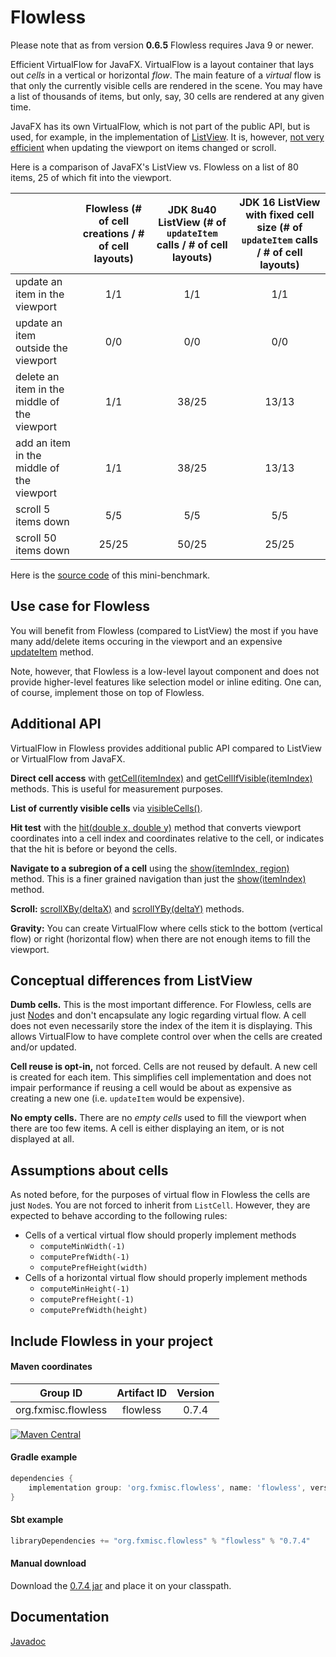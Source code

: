Flowless
========

Please note that as from version **0.6.5** Flowless requires Java 9 or newer.

Efficient VirtualFlow for JavaFX. VirtualFlow is a layout container that lays out _cells_ in a vertical or horizontal _flow_. The main feature of a _virtual_ flow is that only the currently visible cells are rendered in the scene. You may have a list of thousands of items, but only, say, 30 cells are rendered at any given time.

JavaFX has its own VirtualFlow, which is not part of the public API, but is used, for example, in the implementation of [ListView](https://openjfx.io/javadoc/23/javafx.controls/javafx/scene/control/ListView.html). It is, however, [not very efficient](https://bugs.openjdk.java.net/browse/JDK-8091726) when updating the viewport on items changed or scroll.

Here is a comparison of JavaFX's ListView vs. Flowless on a list of 80 items, 25 of which fit into the viewport.

|                                              | Flowless (# of cell creations / # of cell layouts) | JDK 8u40 ListView (# of `updateItem` calls / # of cell layouts) | JDK 16 ListView with fixed cell size (# of `updateItem` calls / # of cell layouts) |
|----------------------------------------------|:-----:|:-----:|:-----:|
| update an item in the viewport               |   1/1 | 1/1   | 1/1   |
| update an item outside the viewport          |   0/0 | 0/0   | 0/0   |
| delete an item in the middle of the viewport |   1/1 | 38/25 | 13/13 |
| add an item in the middle of the viewport    |   1/1 | 38/25 | 13/13 |
| scroll 5 items down                          |   5/5 | 5/5   | 5/5   |
| scroll 50 items down                         | 25/25 | 50/25 | 25/25 |


Here is the [source code](https://gist.github.com/Jugen/2d392fd72ebec9db3c5d2aca1f8f5eb5) of this mini-benchmark.

Use case for Flowless
---------------------

You will benefit from Flowless (compared to ListView) the most if you have many add/delete items occuring in the viewport and an expensive [updateItem](https://openjfx.io/javadoc/23/javafx.controls/javafx/scene/control/Cell.html#updateItem(T,boolean)) method.

Note, however, that Flowless is a low-level layout component and does not provide higher-level features like selection model or inline editing. One can, of course, implement those on top of Flowless.

Additional API
--------------

VirtualFlow in Flowless provides additional public API compared to ListView or VirtualFlow from JavaFX.

**Direct cell access** with [getCell(itemIndex)](https://fxmisc.github.io/flowless/javadoc/0.7.0/org/fxmisc/flowless/VirtualFlow.html#getCell-int-) and [getCellIfVisible(itemIndex)](https://fxmisc.github.io/flowless/javadoc/0.7.0/org/fxmisc/flowless/VirtualFlow.html#getCellIfVisible-int-) methods. This is useful for measurement purposes.

**List of currently visible cells** via [visibleCells()](https://fxmisc.github.io/flowless/javadoc/0.7.0/org/fxmisc/flowless/VirtualFlow.html#visibleCells--).

**Hit test** with the [hit(double x, double y)](https://fxmisc.github.io/flowless/javadoc/0.7.0/org/fxmisc/flowless/VirtualFlow.html#hit-double-double-) method that converts viewport coordinates into a cell index and coordinates relative to the cell, or indicates that the hit is before or beyond the cells.

**Navigate to a subregion of a cell** using the [show(itemIndex, region)](https://fxmisc.github.io/flowless/javadoc/0.7.0/org/fxmisc/flowless/VirtualFlow.html#show-int-javafx.geometry.Bounds-) method. This is a finer grained navigation than just the [show(itemIndex)](https://fxmisc.github.io/flowless/javadoc/0.7.0/org/fxmisc/flowless/VirtualFlow.html#show-int-) method.

**Scroll:** [scrollXBy(deltaX)](https://fxmisc.github.io/flowless/javadoc/0.7.0/org/fxmisc/flowless/VirtualFlow.html#scrollXBy-double-) and [scrollYBy(deltaY)](https://fxmisc.github.io/flowless/javadoc/0.7.0/org/fxmisc/flowless/VirtualFlow.html#scrollYBy-double-) methods.

**Gravity:** You can create VirtualFlow where cells stick to the bottom (vertical flow) or right (horizontal flow) when there are not enough items to fill the viewport.

Conceptual differences from ListView
------------------------------------

**Dumb cells.** This is the most important difference. For Flowless, cells are just [Node](https://openjfx.io/javadoc/23/javafx.graphics/javafx/scene/Node.html)s and don't encapsulate any logic regarding virtual flow. A cell does not even necessarily store the index of the item it is displaying. This allows VirtualFlow to have complete control over when the cells are created and/or updated.

**Cell reuse is opt-in,** not forced. Cells are not reused by default. A new cell is created for each item. This simplifies cell implementation and does not impair performance if reusing a cell would be about as expensive as creating a new one (i.e. `updateItem` would be expensive).

**No empty cells.** There are no _empty cells_ used to fill the viewport when there are too few items. A cell is either displaying an item, or is not displayed at all.

Assumptions about cells
-----------------------

As noted before, for the purposes of virtual flow in Flowless the cells are just `Node`s. You are not forced to inherit from `ListCell`. However, they are expected to behave according to the following rules:

* Cells of a vertical virtual flow should properly implement methods
  * `computeMinWidth(-1)`
  * `computePrefWidth(-1)`
  * `computePrefHeight(width)`
* Cells of a horizontal virtual flow should properly implement methods
  * `computeMinHeight(-1)`
  * `computePrefHeight(-1)`
  * `computePrefWidth(height)`

Include Flowless in your project
--------------------------------

#### Maven coordinates

| Group ID            | Artifact ID | Version |
| :---------:         | :---------: | :-----: |
| org.fxmisc.flowless | flowless    | 0.7.4   |

[![Maven Central](https://maven-badges.herokuapp.com/maven-central/org.fxmisc.flowless/flowless/badge.svg)](https://maven-badges.herokuapp.com/maven-central/org.fxmisc.flowless/flowless)

#### Gradle example

```groovy
dependencies {
    implementation group: 'org.fxmisc.flowless', name: 'flowless', version: '0.7.4'
}
```

#### Sbt example

```scala
libraryDependencies += "org.fxmisc.flowless" % "flowless" % "0.7.4"
```

#### Manual download

Download the [0.7.4 jar](https://github.com/FXMisc/Flowless/releases/tag/v0.7.4) and place it on your classpath.

Documentation
-------------

[Javadoc](https://fxmisc.github.io/flowless/javadoc/0.7.0/org/fxmisc/flowless/package-summary.html)

